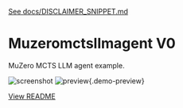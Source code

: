 [See docs/DISCLAIMER_SNIPPET.md](../DISCLAIMER_SNIPPET.md)

# Muzeromctsllmagent V0

MuZero MCTS LLM agent example.

![screenshot](https://colab.research.google.com/assets/colab-badge.svg)
![preview](https://media.giphy.com/media/hvRJCLFzcasrR4ia7z/giphy.gif){.demo-preview}


[View README](../../alpha_factory_v1/demos/muzeromctsllmagent_v0/README.md)
